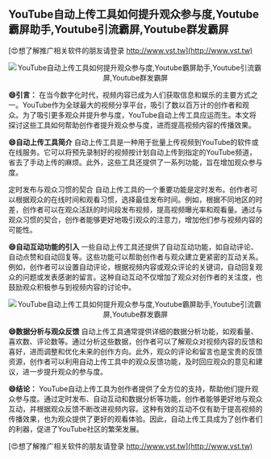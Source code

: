 ## **YouTube自动上传工具如何提升观众参与度,Youtube霸屏助手,Youtube引流霸屏,Youtube群发霸屏**

[😍想了解推广相关软件的朋友请登录 http://www.vst.tw](http://www.vst.tw)

 <center><img src="https://vst.tw/MP4/tuiguang/png/8.png" alt="YouTube自动上传工具如何提升观众参与度,Youtube霸屏助手,Youtube引流霸屏,Youtube群发霸屏"></center>

**😄引言：**
在当今数字化时代，视频内容已成为人们获取信息和娱乐的主要方式之一。YouTube作为全球最大的视频分享平台，吸引了数以百万计的创作者和观众。为了吸引更多观众并提升参与度，YouTube自动上传工具应运而生。本文将探讨这些工具如何帮助创作者提升观众参与度，进而提高视频内容的传播效果。

**😄自动上传工具简介**
自动上传工具是一种用于批量上传视频到YouTube的软件或在线服务。它可以将预先录制好的视频按计划自动上传到指定的YouTube频道，省去了手动上传的麻烦。此外，这些工具还提供了一系列功能，旨在增加观众参与度。

定时发布与观众习惯的契合
自动上传工具的一个重要功能是定时发布。创作者可以根据观众的在线时间和观看习惯，选择最佳发布时间。例如，根据不同地区的时差，创作者可以在观众活跃的时间段发布视频，提高视频曝光率和观看量。通过与观众习惯的契合，创作者能够更好地吸引观众的注意力，增加他们参与视频内容的可能性。

**😄自动互动功能的引入**
一些自动上传工具还提供了自动互动功能，如自动评论、自动点赞和自动回复等。这些功能可以帮助创作者与观众建立更紧密的互动关系。例如，创作者可以设置自动评论，根据视频内容或观众评论的关键词，自动回复观众的问题或发表感谢的留言。这种自动互动不仅增加了观众对创作者的关注度，也鼓励观众积极参与到视频内容的讨论中。

 <center><img src="https://vst.tw/MP4/tuiguang/png/1.png" alt="YouTube自动上传工具如何提升观众参与度,Youtube霸屏助手,Youtube引流霸屏,Youtube群发霸屏"></center>

**😄数据分析与观众反馈**
自动上传工具通常提供详细的数据分析功能，如观看量、喜欢数、评论数等。通过分析这些数据，创作者可以了解观众对视频内容的反馈和喜好，进而调整和优化未来的创作方向。此外，观众的评论和留言也是宝贵的反馈资源，创作者可以利用自动上传工具中的观众反馈功能，及时回应观众的意见和建议，进一步提升观众的参与度。

**😄结论：**
YouTube自动上传工具为创作者提供了全方位的支持，帮助他们提升观众参与度。通过定时发布、自动互动和数据分析等功能，创作者能够更好地与观众互动，并根据观众反馈不断改进视频内容。这种有效的互动不仅有助于提高视频的传播效果，也为观众提供了更好的观看体验。因此，自动上传工具成为了创作者们的利器，促进了YouTube社区的繁荣发展。

[😍想了解推广相关软件的朋友请登录 http://www.vst.tw](http://www.vst.tw)



